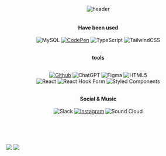 <div align="center">
  
  ![header](https://capsule-render.vercel.app/api?type=Waving&text=Nakyung%20Ahn&desc=&color=0:fcdeee,100:fcdeee&fontColor=ffffff&fontSize=40&height=140)
  <br />
  <br />
  <br />
  <b>Have been used</b>
  <br />
  <br />
  ![MySQL](https://img.shields.io/badge/mysql-332d30?style=for-the-badge&logo=mysql&logoColor=white)
  <a href="https://codepen.io/Ahnnakyung">![CodePen](https://img.shields.io/badge/CodePen-white?style=for-the-badge&logo=codepen&logoColor=black)</a>
  ![TypeScript](https://img.shields.io/badge/typescript-191618?style=for-the-badge&logo=typescript&logoColor=white)
  ![TailwindCSS](https://img.shields.io/badge/tailwindcss-191618?style=for-the-badge&logo=tailwind-css&logoColor=white)

  <br />
  <b>tools</b>
  <br />
  <br />
  
  <a href="https://github.com/Ahnnakyung">![Github](https://img.shields.io/badge/github-191618?style=for-the-badge&logo=github&logoColor=white)</a>
  ![ChatGPT](https://img.shields.io/badge/chatGPT-191618?style=for-the-badge&logo=openai&logoColor=white)
  ![Figma](https://img.shields.io/badge/figma-332d30?style=for-the-badge&logo=figma&logoColor=white)
  ![HTML5](https://img.shields.io/badge/html5-191618?style=for-the-badge&logo=html5&logoColor=white)
  <br />
  ![React](https://img.shields.io/badge/React-191618?style=for-the-badge&logo=React&logoColor=white)
  ![React Hook Form](https://img.shields.io/badge/React%20Hook%20Form-191618?style=for-the-badge&logo=reacthookform&logoColor=white)
  ![Styled Components](https://img.shields.io/badge/styled--components-191618?style=for-the-badge&logo=styled-components&logoColor=white)
  
  <br /><b>Social & Music</b><br />
  <br />
  ![Slack](https://img.shields.io/badge/Slack-191618?style=for-the-badge&logo=slack&logoColor=white)
  <a href="https://instagram.com/ahnnakyung?igshid=MmIzYWVlNDQ5Yg==">![Instagram](https://img.shields.io/badge/Instagram-191618?style=for-the-badge&logo=Instagram&logoColor=white)</a>
  ![Sound Cloud](https://img.shields.io/badge/sound%20cloud-000000?style=for-the-badge&logo=soundcloud&logoColor=white)
  <br />
  
</div>

  <br />
  <br />
  <br />
  <br />
  <img src="https://i.postimg.cc/qBnJ2k1D/image.jpg">
  <img src="https://i.postimg.cc/6QSRSWJ4/image.jpg">
